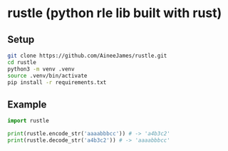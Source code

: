 # rustle (python rle lib built with rust)

## Setup

```bash
git clone https://github.com/AineeJames/rustle.git
cd rustle
python3 -m venv .venv
source .venv/bin/activate
pip install -r requirements.txt
```

## Example

```python
import rustle

print(rustle.encode_str('aaaabbbcc')) # -> 'a4b3c2'
print(rustle.decode_str('a4b3c2')) # -> 'aaaabbbcc'
```
